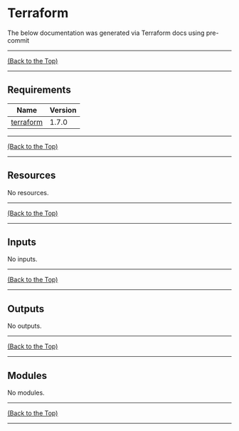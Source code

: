 <!-- markdownlint-disable -->
<!-- markdown-table-prettify-ignore-start -->
<!-- prettier-ignore-start -->
<!-- start_of_terraform_docs -->
# Terraform

The below documentation was generated via Terraform docs using pre-commit

---

<!-- Readme Navigation -->

[(Back to the Top)](#Terraform)

---

## Requirements

| Name | Version |
|------|---------|
| <a name="requirement_terraform"></a> [terraform](#requirement\_terraform) | 1.7.0 |

---

<!-- Readme Navigation -->

[(Back to the Top)](#Terraform)

---

## Resources

No resources.

---

<!-- Readme Navigation -->

[(Back to the Top)](#Terraform)

---

## Inputs

No inputs.

---

<!-- Readme Navigation -->

[(Back to the Top)](#Terraform)

---

## Outputs

No outputs.

---

<!-- Readme Navigation -->

[(Back to the Top)](#Terraform)

---

## Modules

No modules.

---

<!-- Readme Navigation -->

[(Back to the Top)](#Terraform)

---
<!-- end_of_terraform_docs -->
<!-- markdownlint-enable -->
<!-- prettier-ignore-end -->
<!-- markdown-table-prettify-ignore-end -- >
